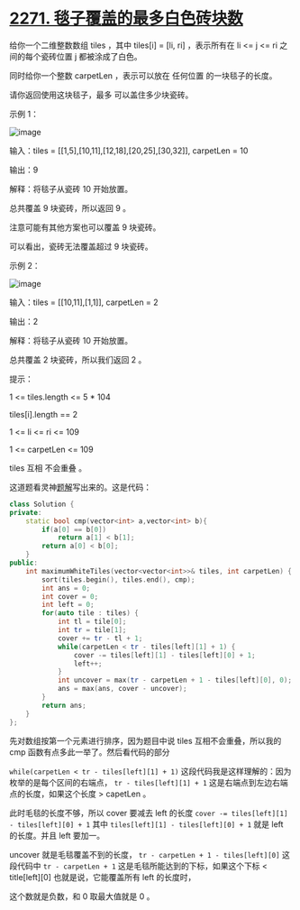# [2271. 毯子覆盖的最多白色砖块数](https://leetcode.cn/problems/maximum-white-tiles-covered-by-a-carpet/description/)

给你一个二维整数数组 tiles ，其中 tiles[i] = [li, ri] ，表示所有在 li <= j <= ri 之间的每个瓷砖位置 j 都被涂成了白色。

同时给你一个整数 carpetLen ，表示可以放在 任何位置 的一块毯子的长度。

请你返回使用这块毯子，最多 可以盖住多少块瓷砖。

 

示例 1：

![image](https://github.com/user-attachments/assets/34b55e2d-baa1-4290-94a3-47b64eb3646e)

输入：tiles = [[1,5],[10,11],[12,18],[20,25],[30,32]], carpetLen = 10

输出：9

解释：将毯子从瓷砖 10 开始放置。

总共覆盖 9 块瓷砖，所以返回 9 。

注意可能有其他方案也可以覆盖 9 块瓷砖。

可以看出，瓷砖无法覆盖超过 9 块瓷砖。

示例 2：

![image](https://github.com/user-attachments/assets/9e7ca7ee-34d7-409d-a647-ee113df89e73)


输入：tiles = [[10,11],[1,1]], carpetLen = 2

输出：2

解释：将毯子从瓷砖 10 开始放置。

总共覆盖 2 块瓷砖，所以我们返回 2 。
 

提示：

1 <= tiles.length <= 5 * 104

tiles[i].length == 2

1 <= li <= ri <= 109

1 <= carpetLen <= 109

tiles 互相 不会重叠 。

这道题看灵神[题解](https://leetcode.cn/problems/maximum-white-tiles-covered-by-a-carpet/solutions/1496434/by-endlesscheng-kdy9)写出来的。这是代码：

```cpp
class Solution {
private:
    static bool cmp(vector<int> a,vector<int> b){
        if(a[0] == b[0])
            return a[1] < b[1];
        return a[0] < b[0];
    }
public:
    int maximumWhiteTiles(vector<vector<int>>& tiles, int carpetLen) {
        sort(tiles.begin(), tiles.end(), cmp);
        int ans = 0;
        int cover = 0;
        int left = 0;
        for(auto tile : tiles) {
            int tl = tile[0];
            int tr = tile[1];
            cover += tr - tl + 1;
            while(carpetLen < tr - tiles[left][1] + 1) {
                cover -= tiles[left][1] - tiles[left][0] + 1;
                left++;
            }
            int uncover = max(tr - carpetLen + 1 - tiles[left][0], 0);
            ans = max(ans, cover - uncover);
        }
        return ans;
    }
};
```
先对数组按第一个元素进行排序，因为题目中说 tiles 互相不会重叠，所以我的 cmp 函数有点多此一举了。然后看代码的部分

` while(carpetLen < tr - tiles[left][1] + 1) ` 这段代码我是这样理解的：因为枚举的是每个区间的右端点， ` tr - tiles[left][1] + 1 ` 这是右端点到左边右端点的长度，如果这个长度 > capetLen 。

此时毛毯的长度不够，所以 cover 要减去 left 的长度 ` cover -= tiles[left][1] - tiles[left][0] + 1 ` 其中 ` tiles[left][1] - tiles[left][0] + 1 ` 就是 left 的长度。并且 left 要加一。

uncover 就是毛毯覆盖不到的长度， ` tr - carpetLen + 1 - tiles[left][0] ` 这段代码中 ` tr - carpetLen + 1 ` 这是毛毯所能达到的下标，如果这个下标 < title[left][0] 也就是说，它能覆盖所有 left 的长度时，

这个数就是负数，和 0 取最大值就是 0 。
